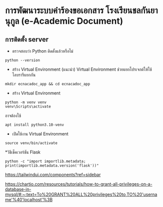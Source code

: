 # การพัฒนาระบบคำร้องขอเอกสาร โรงเรียนชลกันยานุกูล (e-Academic Document)


## การติดตั้ง server
* ตรวจสอบว่า Python ติดตั้งแล้วหรือไม่
```
python --version
```
* สร้าง Virtual Environment (แนะนำ)
Virtual Environment ช่วยแยกโปรเจกต์ให้ใช้ไลบรารีแยกกัน
```
mkdir ecnacadoc_app && cd ecnacadoc_app
```
* สร้าง Virtual Environment
```
python -m venv venv
venv\Scripts\activate

```
อาจต้องใช้
```
apt install python3.10-venv
```

* เปิดใช้งาน Virtual Environment
```
source venv/bin/activate
```
*วิธีเช็คเวอร์ชัน Flask 
```
python -c "import importlib.metadata; print(importlib.metadata.version('flask'))"

```
https://tailwindui.com/components?ref=sidebar





https://chartio.com/resources/tutorials/how-to-grant-all-privileges-on-a-database-in-mysql/#:~:text=To%20GRANT%20ALL%20privileges%20to,TO%20'username'%40'localhost'%3B

